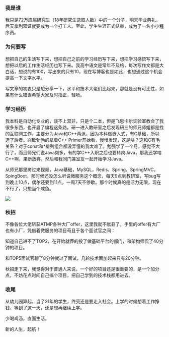 ### 我是谁

我只是72万应届研究生（18年研究生录取人数）中的一个分子，明天毕业典礼，后天拿到双证就要成为一个打工人。至此，学生生涯正式结束，成为了一名小小程序员。

### 为何要写

想把自己的生活写下来，想把自己之前的学习经历写下来，想把学习感悟写下来，想把以后的工作生活经历也写下来。我高中语文是常年不及格，每次写作文都是大白话，想说的有100，写出来的只有10，现在写博客也是如此，也想通过这个机会提高一下文字水平。

写文章的初衷只是想分享一下，水平和技术大佬们比起来，那就是没有可比性，如果有什么错误希望大家及时指正，轻喷。

### 学习经历

我本科是自动化专业的，谈不上双非，只是个二本，但是飞思卡尔实验室教会了我很多东西，也开启了编程这条路。研一进入教研室之后发现研三的师兄师姐都是找的互联网工作，主要分为Java和C++两派，因为本科做嵌入式，有C基础，所以选了后者。兴致勃勃的拿着C++ Primer开始看，慢慢发现，这是啥？这和C有毛关系？对于const和*排列组合都没弄懂的我太难了。勉强学了一个月，感觉不大行了，而且师兄们说Java岗多，有的学C++入职之后也要转岗Java，那我还学啥C++啊，果断放弃，然后和我同门兼室友一起开始学习Java。

从师兄那里拷过来视频，Java基础，MySQL，Redis，Spring，SpringMVC，SpingBoot，那时候还没怎么听说微服务这个概念，每天9点到教研室，写bug写到晚上10点，偶尔还要到11点，一周7天不停歇。那个时候真的是活力无限，现在不行了，只想当个咸鱼。

![](https://gitee.com/zheyday/blog-picture-bed/raw/master/img/20210403140914.jpg)

### 秋招

不像各位大佬斩获ATMP各种大厂offer，这里我就不献丑了，手里的offer有大厂也有小厂，凭借着微服务的项目苟且于各个面试官之间：

知道自己进不了TOP2，在开始就莽的投了做基础平台的部门，和架构师侃了40分钟的项目。

和TOP5面试官聊了8分钟就过了面试，几轮技术面加起来只有20分钟。

秋招走下来，我觉得对于普通人来说，一个好的项目还是很重要的，是一个加分点，不妨花点时间自己搞个项目，把自己学到的技术栈都用进去。

### 收尾

从幼儿园算起，当了21年的学生，终究还是要走入社会。上学的时候想着工作挣钱，等到了这一天，还是想再继续上学。

少喝鸡汤，直面生活。

新的人生，起航！





